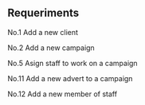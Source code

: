 ## Requeriments

No.1 Add a new client

No.2 Add a new campaign

No.5 Asign staff to work on a campaign

No.11 Add a new advert to a campaign

No.12 Add a new member of staff
